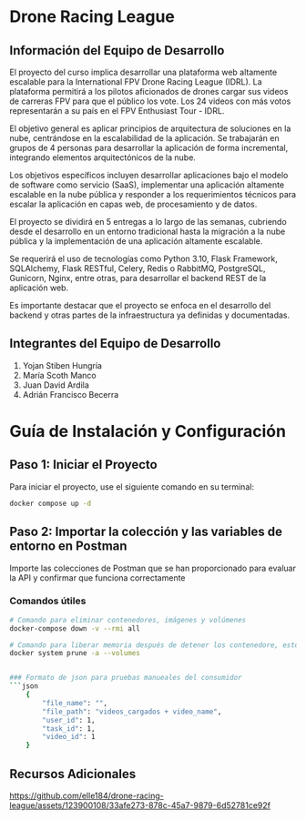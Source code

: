 # Drone Racing League

## Información del Equipo de Desarrollo

El proyecto del curso implica desarrollar una plataforma web altamente escalable para la International FPV Drone Racing League (IDRL). La plataforma permitirá a los pilotos aficionados de drones cargar sus videos de carreras FPV para que el público los vote. Los 24 videos con más votos representarán a su país en el FPV Enthusiast Tour - IDRL.

El objetivo general es aplicar principios de arquitectura de soluciones en la nube, centrándose en la escalabilidad de la aplicación. Se trabajarán en grupos de 4 personas para desarrollar la aplicación de forma incremental, integrando elementos arquitectónicos de la nube.

Los objetivos específicos incluyen desarrollar aplicaciones bajo el modelo de software como servicio (SaaS), implementar una aplicación altamente escalable en la nube pública y responder a los requerimientos técnicos para escalar la aplicación en capas web, de procesamiento y de datos.

El proyecto se dividirá en 5 entregas a lo largo de las semanas, cubriendo desde el desarrollo en un entorno tradicional hasta la migración a la nube pública y la implementación de una aplicación altamente escalable.

Se requerirá el uso de tecnologías como Python 3.10, Flask Framework, SQLAlchemy, Flask RESTful, Celery, Redis o RabbitMQ, PostgreSQL, Gunicorn, Nginx, entre otras, para desarrollar el backend REST de la aplicación web.

Es importante destacar que el proyecto se enfoca en el desarrollo del backend y otras partes de la infraestructura ya definidas y documentadas.

## Integrantes del Equipo de Desarrollo

1. Yojan Stiben Hungría
2. María Scoth Manco
3. Juan David Ardila
4. Adrián Francisco Becerra


# Guía de Instalación y Configuración

## Paso 1: Iniciar el Proyecto
Para iniciar el proyecto, use el siguiente comando en su terminal:
```bash 
docker compose up -d
```

## Paso 2: Importar la colección y las variables de entorno en Postman
Importe las colecciones de Postman que se han proporcionado para evaluar la API y confirmar que funciona correctamente

### Comandos útiles

```bash 
# Comando para eliminar contenedores, imágenes y volúmenes
docker-compose down -v --rmi all

# Comando para liberar memoria después de detener los contenedore, esto eliminará todos los datos
docker system prune -a --volumes


### Formato de json para pruebas manueales del consumidor
```json
    {
        "file_name": "",
        "file_path": "videos_cargados + video_name",
        "user_id": 1,
        "task_id": 1,
        "video_id": 1
    }
```

## Recursos Adicionales

https://github.com/elle184/drone-racing-league/assets/123900108/33afe273-878c-45a7-9879-6d52781ce92f




